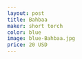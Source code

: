 ```yaml
---
layout: post
title: Bahbaa
maker: short torch
color: blue
image: blue-Bahbaa.jpg
price: 20 USD
---
```


